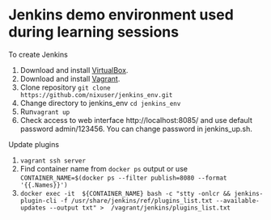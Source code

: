 # Jenkins demo environment used during learning sessions

To create Jenkins 

  1. Download and install [VirtualBox](https://www.virtualbox.org/wiki/Downloads).
  2. Download and install [Vagrant](http://www.vagrantup.com/downloads.html).
  3. Clone repository `git clone https://github.com/nixuser/jenkins_env.git`
  4. Change directory to jenkins_env `cd jenkins_env`
  5. Run`vagrant up`
  6. Check access to web interface http://localhost:8085/ and use default password admin/123456. You can change password in jenkins_up.sh. 


Update plugins

  1. `vagrant ssh server`
  2. Find container name from `docker ps` output or use 
     `CONTAINER_NAME=$(docker ps --filter publish=8080 --format '{{.Names}}')`
  3. `docker exec -it  ${CONTAINER_NAME} bash -c "stty -onlcr && jenkins-plugin-cli -f /usr/share/jenkins/ref/plugins_list.txt --available-updates --output txt" >  /vagrant/jenkins/plugins_list.txt`
